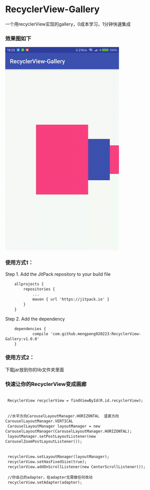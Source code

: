 # RecyclerView-Gallery
一个用recyclerView实现的gallery，0成本学习，1分钟快速集成

### 效果图如下
![](Untitled.gif)

### 使用方式1：
Step 1. Add the JitPack repository to your build file
```
	allprojects {
		repositories {
			...
			maven { url 'https://jitpack.io' }
		}
	}
```
Step 2. Add the dependency
```  
    dependencies {
	        compile 'com.github.mengpeng920223:RecyclerView-Gallery:v1.0.0'
    }
```

### 使用方式2：
下载jar<herf url="https://github.com/mengpeng920223/RecyclerView-Gallery/raw/master/recyclerview_gallery_V1.0.0.jar">放到你的lib文件夹里面


### 快速让你的RecyclerView变成画廊
```

 RecyclerView recyclerView = findViewById(R.id.recyclerView);
 

 //水平方向CarouselLayoutManager.HORIZONTAL  竖直方向CarouselLayoutManager.VERTICAL
 CarouselLayoutManager layoutManager = new CarouselLayoutManager(CarouselLayoutManager.HORIZONTAL);
 layoutManager.setPostLayoutListener(new CarouselZoomPostLayoutListener());
 

 recyclerView.setLayoutManager(layoutManager);
 recyclerView.setHasFixedSize(true);
 recyclerView.addOnScrollListener(new CenterScrollListener());
 
 //你自己的adapter，在adapter无需做任何改动
 recyclerView.setAdapter(adapter);
```
